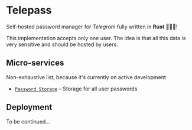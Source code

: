 # Telepass

Self-hosted password manager for *Telegram* fully written in **Rust** 🚀🚀🚀!

This implementation accepts only one user. The idea is that all this data is very sensitive and should be hosted by users.

## Micro-services

Non-exhaustive list, because it's currently on active development

- [`Password Storage`](password_storage/README.md) – Storage for all user passwords

## Deployment

To be continued…